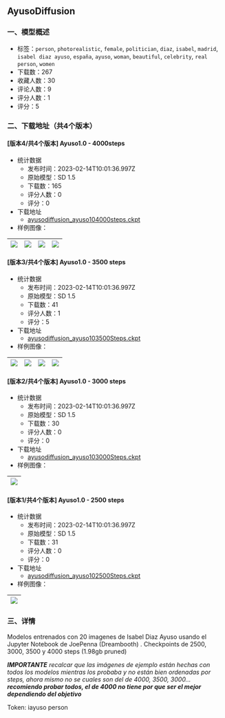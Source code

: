 ## AyusoDiffusion
### 一、模型概述

- 标签：`person`, `photorealistic`, `female`, `politician`, `diaz`, `isabel`, `madrid`, `isabel diaz ayuso`, `españa`, `ayuso`, `woman`, `beautiful`, `celebrity`, `real person`, `women`
- 下载数：267
- 收藏人数：30
- 评论人数：9
- 评分人数：1
- 评分：5

### 二、下载地址（共4个版本）

#### [版本4/共4个版本] Ayuso1.0 - 4000steps

- 统计数据
  - 发布时间：2023-02-14T10:01:36.997Z
  - 原始模型：SD 1.5
  - 下载数：165
  - 评分人数：0
  - 评分：0
- 下载地址
  - [ayusodiffusion_ayuso104000steps.ckpt](https://civitai.com/api/download/models/10263)
- 样例图像：

| <img src="https://image.civitai.com/xG1nkqKTMzGDvpLrqFT7WA/127e3b9f-0102-4e81-ef05-cdd515c60b00/width=450/100347.jpeg" /> | <img src="https://image.civitai.com/xG1nkqKTMzGDvpLrqFT7WA/0f2062d2-3959-4a86-9697-01bb0c6f6a00/width=450/100346.jpeg" /> | <img src="https://image.civitai.com/xG1nkqKTMzGDvpLrqFT7WA/9b8ccff1-6ccf-4398-3bfb-3f15c4648500/width=450/100345.jpeg" /> | <img src="https://image.civitai.com/xG1nkqKTMzGDvpLrqFT7WA/d0153d0b-bf51-4086-9b84-120491199200/width=450/100344.jpeg" /> |
| ---- | ---- | ---- | ---- |

#### [版本3/共4个版本] Ayuso1.0 - 3500 steps

- 统计数据
  - 发布时间：2023-02-14T10:01:36.997Z
  - 原始模型：SD 1.5
  - 下载数：41
  - 评分人数：1
  - 评分：5
- 下载地址
  - [ayusodiffusion_ayuso103500Steps.ckpt](https://civitai.com/api/download/models/10262)
- 样例图像：

| <img src="https://image.civitai.com/xG1nkqKTMzGDvpLrqFT7WA/789e7091-6a2b-4bf5-3cb2-7d1a0b6f4f00/width=450/100308.jpeg" /> | <img src="https://image.civitai.com/xG1nkqKTMzGDvpLrqFT7WA/cbe89e13-6d3d-4176-6f75-4fcae11a8b00/width=450/100327.jpeg" /> | <img src="https://image.civitai.com/xG1nkqKTMzGDvpLrqFT7WA/5ccd5552-fb67-4536-296d-8ea4a01ad700/width=450/100326.jpeg" /> | <img src="https://image.civitai.com/xG1nkqKTMzGDvpLrqFT7WA/3cdf3136-ad92-4770-3922-015d41c3b800/width=450/100325.jpeg" /> |
| ---- | ---- | ---- | ---- |

#### [版本2/共4个版本] Ayuso1.0 - 3000 steps

- 统计数据
  - 发布时间：2023-02-14T10:01:36.997Z
  - 原始模型：SD 1.5
  - 下载数：30
  - 评分人数：0
  - 评分：0
- 下载地址
  - [ayusodiffusion_ayuso103000Steps.ckpt](https://civitai.com/api/download/models/10273)
- 样例图像：

| <img src="https://image.civitai.com/xG1nkqKTMzGDvpLrqFT7WA/9d37b5f9-0da2-4f26-0d42-1119fcb6d500/width=450/100429.jpeg" /> |
| ---- |

#### [版本1/共4个版本] Ayuso1.0 - 2500 steps

- 统计数据
  - 发布时间：2023-02-14T10:01:36.997Z
  - 原始模型：SD 1.5
  - 下载数：31
  - 评分人数：0
  - 评分：0
- 下载地址
  - [ayusodiffusion_ayuso102500Steps.ckpt](https://civitai.com/api/download/models/10274)
- 样例图像：

| <img src="https://image.civitai.com/xG1nkqKTMzGDvpLrqFT7WA/d842c098-78b4-4f18-254d-0a98e8aa2500/width=450/100431.jpeg" /> |
| ---- |


### 三、详情
<p>Modelos entrenados con 20 imagenes de Isabel Diaz Ayuso usando el Jupyter Notebook de JoePenna (Dreambooth) . Checkpoints de 2500, 3000, 3500 y 4000 steps (1.98gb pruned)</p><p></p><p><strong><em>IMPORTANTE</em></strong> <em>recalcar que las imágenes de ejemplo están hechas con todos los modelos mientras los probaba y no están bien ordenadas por steps, ahora mismo no se cuales son del de 4000, 3500, 3000... </em><strong><em>recomiendo probar todos, el de 4000 no tiene por que ser el mejor dependiendo del objetivo</em></strong></p><p></p><p>Token: iayuso person</p>
